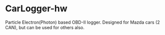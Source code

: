 # CarLogger-hw
Particle Electron(Photon) based OBD-II logger. Designed for Mazda cars (2 CAN), but can be used for others also.
